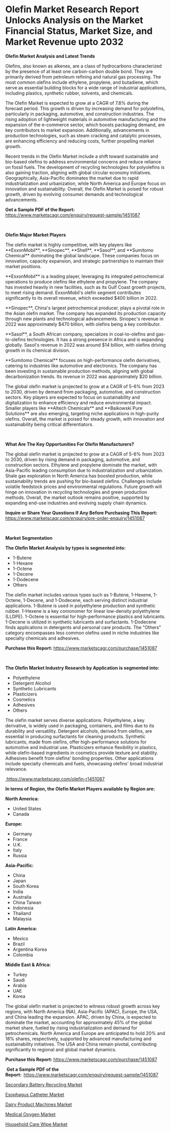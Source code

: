 <p><h1>Olefin Market Research Report Unlocks Analysis on the Market Financial Status, Market Size, and Market Revenue upto 2032</h1></p><p><strong>Olefin Market Analysis and Latest Trends</strong></p>
<p><p>Olefins, also known as alkenes, are a class of hydrocarbons characterized by the presence of at least one carbon-carbon double bond. They are primarily derived from petroleum refining and natural gas processing. The most common olefins include ethylene, propylene, and butadiene, which serve as essential building blocks for a wide range of industrial applications, including plastics, synthetic rubber, solvents, and chemicals.</p><p>The Olefin Market is expected to grow at a CAGR of 7.8% during the forecast period. This growth is driven by increasing demand for polyolefins, particularly in packaging, automotive, and construction industries. The rising adoption of lightweight materials in automotive manufacturing and the expansion of the e-commerce sector, which boosts packaging demand, are key contributors to market expansion. Additionally, advancements in production technologies, such as steam cracking and catalytic processes, are enhancing efficiency and reducing costs, further propelling market growth.</p><p>Recent trends in the Olefin Market include a shift toward sustainable and bio-based olefins to address environmental concerns and reduce reliance on fossil fuels. The development of recycling technologies for polyolefins is also gaining traction, aligning with global circular economy initiatives. Geographically, Asia-Pacific dominates the market due to rapid industrialization and urbanization, while North America and Europe focus on innovation and sustainability. Overall, the Olefin Market is poised for robust growth, driven by evolving consumer demands and technological advancements.</p></p>
<p><strong>Get a Sample PDF of the Report:&nbsp;</strong> <a href="https://www.marketscagr.com/enquiry/request-sample/1451087?utm_campaign=1944&utm_medium=2&utm_source=Github&utm_content=ia&utm_term=26012025&utm_id=olefin">https://www.marketscagr.com/enquiry/request-sample/1451087</a></p>
<p>&nbsp;</p>
<p><strong>Olefin Major Market Players</strong></p>
<p><p>The olefin market is highly competitive, with key players like **ExxonMobil**, **Sinopec**, **Shell**, **Sasol**, and **Sumitomo Chemical** dominating the global landscape. These companies focus on innovation, capacity expansion, and strategic partnerships to maintain their market positions.</p><p>**ExxonMobil** is a leading player, leveraging its integrated petrochemical operations to produce olefins like ethylene and propylene. The company has invested heavily in new facilities, such as its Gulf Coast growth projects, to meet rising demand. ExxonMobil's olefin segment contributes significantly to its overall revenue, which exceeded $400 billion in 2022.</p><p>**Sinopec**, China's largest petrochemical producer, plays a pivotal role in the Asian olefin market. The company has expanded its production capacity through new plants and technological advancements. Sinopec's revenue in 2022 was approximately $470 billion, with olefins being a key contributor.</p><p>**Sasol**, a South African company, specializes in coal-to-olefins and gas-to-olefins technologies. It has a strong presence in Africa and is expanding globally. Sasol's revenue in 2022 was around $14 billion, with olefins driving growth in its chemical division.</p><p>**Sumitomo Chemical** focuses on high-performance olefin derivatives, catering to industries like automotive and electronics. The company has been investing in sustainable production methods, aligning with global decarbonization trends. Its revenue in 2022 was approximately $20 billion.</p><p>The global olefin market is projected to grow at a CAGR of 5-6% from 2023 to 2030, driven by demand from packaging, automotive, and construction sectors. Key players are expected to focus on sustainability and digitalization to enhance efficiency and reduce environmental impact. Smaller players like **Altech Chemicals** and **Baikowski Pure Solutions** are also emerging, targeting niche applications in high-purity olefins. Overall, the market is poised for steady growth, with innovation and sustainability being critical differentiators.</p></p>
<p>&nbsp;</p>
<p><strong>What Are The Key Opportunities For Olefin Manufacturers?</strong></p>
<p><p>The global olefin market is projected to grow at a CAGR of 5-6% from 2023 to 2030, driven by rising demand in packaging, automotive, and construction sectors. Ethylene and propylene dominate the market, with Asia-Pacific leading consumption due to industrialization and urbanization. Shale gas exploration in North America has boosted production, while sustainability trends are pushing for bio-based olefins. Challenges include volatile feedstock prices and environmental regulations. Future growth will hinge on innovation in recycling technologies and green production methods. Overall, the market outlook remains positive, supported by expanding end-use industries and evolving supply chain dynamics.</p></p>
<p><strong>Inquire or Share Your Questions If Any Before Purchasing This Report:</strong> <a href="https://www.marketscagr.com/enquiry/pre-order-enquiry/1451087?utm_campaign=1944&utm_medium=2&utm_source=Github&utm_content=ia&utm_term=26012025&utm_id=olefin">https://www.marketscagr.com/enquiry/pre-order-enquiry/1451087</a></p>
<p>&nbsp;</p>
<p><strong>Market Segmentation</strong></p>
<p><strong>The Olefin Market Analysis by types is segmented into:</strong></p>
<p><ul><li>1-Butene</li><li>1-Hexane</li><li>1-Octene</li><li>1-Decene</li><li>1-Dodecene</li><li>Others</li></ul></p>
<p><p>The olefin market includes various types such as 1-Butene, 1-Hexene, 1-Octene, 1-Decene, and 1-Dodecene, each serving distinct industrial applications. 1-Butene is used in polyethylene production and synthetic rubber. 1-Hexene is a key comonomer for linear low-density polyethylene (LLDPE). 1-Octene is essential for high-performance plastics and lubricants. 1-Decene is utilized in synthetic lubricants and surfactants. 1-Dodecene finds applications in detergents and personal care products. The "Others" category encompasses less common olefins used in niche industries like specialty chemicals and adhesives.</p></p>
<p><strong>Purchase this Report:&nbsp;</strong><a href="https://www.marketscagr.com/purchase/1451087?utm_campaign=1944&utm_medium=2&utm_source=Github&utm_content=ia&utm_term=26012025&utm_id=olefin">https://www.marketscagr.com/purchase/1451087</a></p>
<p>&nbsp;</p>
<p><strong>The Olefin Market Industry Research by Application is segmented into:</strong></p>
<p><ul><li>Polyethylene</li><li>Detergent Alcohol</li><li>Synthetic Lubricants</li><li>Plasticizers</li><li>Cosmetics</li><li>Adhesives</li><li>Others</li></ul></p>
<p><p>The olefin market serves diverse applications. Polyethylene, a key derivative, is widely used in packaging, containers, and films due to its durability and versatility. Detergent alcohols, derived from olefins, are essential in producing surfactants for cleaning products. Synthetic lubricants, made from olefins, offer high-performance solutions for automotive and industrial use. Plasticizers enhance flexibility in plastics, while olefin-based ingredients in cosmetics provide texture and stability. Adhesives benefit from olefins' bonding properties. Other applications include specialty chemicals and fuels, showcasing olefins' broad industrial relevance.</p></p>
<p><a href="https://www.marketscagr.com/olefin-r1451087?utm_campaign=1944&utm_medium=2&utm_source=Github&utm_content=ia&utm_term=26012025&utm_id=olefin">&nbsp;https://www.marketscagr.com/olefin-r1451087</a></p>
<p><strong>In terms of Region, the Olefin Market Players available by Region are:</strong></p>
<p>
    <p> <strong> North America: </strong>
        <ul>
            <li>United States</li>
            <li>Canada</li>
        </ul>
        </p> 
    <p> <strong> Europe: </strong>
        <ul>
            <li>Germany</li>
            <li>France</li>
            <li>U.K.</li>
            <li>Italy</li>
            <li>Russia</li>
        </ul>
        </p> 
    <p> <strong> Asia-Pacific: </strong>
        <ul>
            <li>China</li>
            <li>Japan</li>
            <li>South Korea</li>
            <li>India</li>
            <li>Australia</li>
            <li>China Taiwan</li>
            <li>Indonesia</li>
            <li>Thailand</li>
            <li>Malaysia</li>
        </ul>
        </p> 
    <p> <strong> Latin America: </strong>
        <ul>
            <li>Mexico</li>
            <li>Brazil</li>
            <li>Argentina Korea</li>
            <li>Colombia</li>
        </ul>
        </p> 
    <p> <strong> Middle East & Africa: </strong>
        <ul>
            <li>Turkey</li>
            <li>Saudi</li>
            <li>Arabia</li>
            <li>UAE</li>
            <li>Korea</li>
        </ul>
    </p>
    </p>
<p><p>The global olefin market is projected to witness robust growth across key regions, with North America (NA), Asia-Pacific (APAC), Europe, the USA, and China leading the expansion. APAC, driven by China, is expected to dominate the market, accounting for approximately 45% of the global market share, fueled by rising industrialization and demand for petrochemicals. North America and Europe are anticipated to hold 20% and 18% shares, respectively, supported by advanced manufacturing and sustainability initiatives. The USA and China remain pivotal, contributing significantly to regional and global market dynamics.</p></p>
<p><strong>Purchase this Report: </strong><a href="https://www.marketscagr.com/purchase/1451087?utm_campaign=1944&utm_medium=2&utm_source=Github&utm_content=ia&utm_term=26012025&utm_id=olefin">https://www.marketscagr.com/purchase/1451087</a></p>
<p>&nbsp;<strong>Get a Sample PDF of the Report:&nbsp;&nbsp;</strong><a href="https://www.marketscagr.com/enquiry/request-sample/1451087?utm_campaign=1944&utm_medium=2&utm_source=Github&utm_content=ia&utm_term=26012025&utm_id=olefin">https://www.marketscagr.com/enquiry/request-sample/1451087</a></p>
<p><strong></strong></p>
<p><p><a href="https://github.com/abantolemox08/Market-Research-Report-List-1/blob/main/secondary-battery-recycling-market.md?utm_campaign=1944&utm_medium=2&utm_source=Github&utm_content=ia&utm_term=26012025&utm_id=olefin">Secondary Battery Recycling Market</a></p><p><a href="https://www.linkedin.com/pulse/comprehensive-esophagus-catheter-report-industry-analysis-growth-hnyqe?utm_campaign=1944&utm_medium=2&utm_source=Github&utm_content=ia&utm_term=26012025&utm_id=olefin">Esophagus Catheter Market</a></p><p><a href="https://www.linkedin.com/pulse/dairy-product-machines-market-analysis-insights-competition-gz8ec?utm_campaign=1944&utm_medium=2&utm_source=Github&utm_content=ia&utm_term=26012025&utm_id=olefin">Dairy Product Machines Market</a></p><p><a href="https://github.com/popupioo/Market-Research-Report-List-1/blob/main/medical-oxygen-market.md?utm_campaign=1944&utm_medium=2&utm_source=Github&utm_content=ia&utm_term=26012025&utm_id=olefin">Medical Oxygen Market</a></p><p><a href="https://www.linkedin.com/pulse/household-care-wipe-market-analysis-global-opportunities-players-ukree?utm_campaign=1944&utm_medium=2&utm_source=Github&utm_content=ia&utm_term=26012025&utm_id=olefin">Household Care Wipe Market</a></p></p>